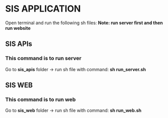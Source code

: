 # SIS APPLICATION
Open terminal and run the following sh files:
**Note: run server first and then run website**
## SIS APIs
### This command is to run server
Go to **sis_apis** folder -> run sh file with command: **sh run_server.sh** 
## SIS WEB
### This command is to run web
Go to **sis_web** folder -> run sh file with command: **sh run_web.sh**


